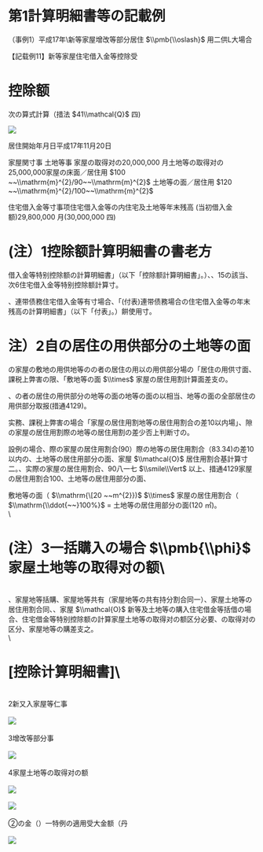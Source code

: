 # 第1計算明細書等の記載例

（事例1）平成17年\\新等家屋增改等部分居住 $\\pmb{\\oslash}$ 用二供L大場合

【記载例11】新等家屋住宅借入金等控除受

# 控除额

次の算式計算（措法 $41\\mathcal{Q}$ 四)

![](https://www.nta.go.jp/tmp/52520c5c-abba-4ade-a942-65122c214fcb/images/81239e087fa7cab49092dda600ba65b09bcfb83f9f53dce1ab38d2fb68acd390.jpg)

居住開始年月日平成17年11月20日

家屋関寸事 土地等事 家屋の取得对の20,000,000 月土地等の取得对の25,000,000家屋の床面／居住用 $100 ~~\\mathrm{m}^{2}/90~~\\mathrm{m}^{2}$ 土地等の面／居住用 $120 ~~\\mathrm{m}^{2}/100~~\\mathrm{m}^{2}$

住宅借入金等寸事项住宅借入金等の内住宅及土地等年末残高 (当初借入金额)29,800,000 月(30,000,000 四)

# (注）1控除额計算明細書の書老方

借入金等特别控除额の計算明細書」（以下「控除额計算明細書」。）、、15の該当、次6住宅借入金等特别控除额計算寸。

、連带债務住宅借入金等有寸場合、「(付表)連带债務場合の住宅借入金等の年末残高の計算明細書」（以下「付表」。）餠使用寸。

# 注）2自の居住の用供部分の土地等の面

の家屋の敷地の用供地等のの者の居住の用以の用供部分場の「居住の用供寸面、課税上弊害の限、「敷地等の面 $\\times$ 家屋の居住用割計算面差支の。

、の者の居住の用供部分の地等の面の地等の面の以相当、地等の面の全部居住の用供部分取报(措通4129)。

实務、課税上弊害の場合「家屋の居住用割地等の居住用割合の差10以内場」、隙の家屋の居住用割際の地等の居住用割の差少否上判断寸の。

設例の場合、際の家屋の居住用割合(90）際の地等の居住用割合（83.34)の差10以内の、土地等の居住用部分の面、家屋 $\\mathcal{O}$ 居住用割合基計算寸二。、实際の家屋の居住用割合、90八一七 $\\smile\\Vert$ 以上、措通4129家屋の居住用割合100、土地等の居住用部分の面、

敷地等の面（ $\\mathrm{\[20 ~~m^{2}})$ $\\times$ 家屋の居住用割合（ $\\mathrm{\\ddot{~~}100%}$ $=$ 土地等の居住用部分の面(120 ㎡)。\
\
# (注）3一括購入の場合 $\\pmb{\\phi}$ 家屋土地等の取得对の额\
\
、家屋地等括購、家屋地等共有（家屋地等の共有持分割合同一）、家屋土地等の居住用割合同、、家屋 $\\mathcal{O}$ 新等及土地等の購入住宅借金等括借の場合、住宅借金等特别控除额の計算家屋土地等の取得对の额区分必要、の取得对の区分、家屋地等の購差支之。\
\
# \[控除计算明細書\]\
\
2新又入家屋等仁事\
\
![](https://www.nta.go.jp/tmp/52520c5c-abba-4ade-a942-65122c214fcb/images/edf4314086b281f46d6da3b6678a9ce261b24bcead2c272b922433e6df574d34.jpg)\
\
3增改等部分事\
\
![](https://www.nta.go.jp/tmp/52520c5c-abba-4ade-a942-65122c214fcb/images/741f5598efa339882e831efbe68a511fafb9636bec23ec8d8f0915be9d105821.jpg)\
\
4家屋土地等の取得对の额\
\
![](https://www.nta.go.jp/tmp/52520c5c-abba-4ade-a942-65122c214fcb/images/abd7b8d62ad8f41adaebfc4486d72689b7d1d6431d74143512282b894cb5fc71.jpg)\
\
![](https://www.nta.go.jp/tmp/52520c5c-abba-4ade-a942-65122c214fcb/images/503eeaaeca8c18fef3a08cd4dc9e4049a6aa6673c317d62206a11546ae66659d.jpg)\
\
②の金（）一特例の適用受大金额（丹\
\
![](https://www.nta.go.jp/tmp/52520c5c-abba-4ade-a942-65122c214fcb/images/3246209b9600d3c968b32501af21185907bfa422b2ca9730066541ddd334220b.jpg)